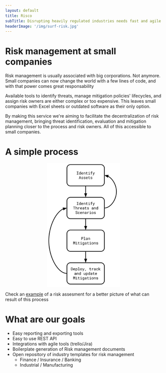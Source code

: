 ```yaml
---
layout: default
title: Risco
subTitle: Disrupting heavily regulated industries needs fast and agile risk management
headerImage: '/img/surf-risk.jpg'
---
```


# Risk management at small companies  

Risk management is usually associated with big corporations. Not anymore. Small
companies can now change the world with a few lines of code, and with that
power comes great responsability


Available tools to identify threats, manage mitigation policies' lifecycles,
and assign risk owners are either complex or too expensive. This leaves small
companies with Excel sheets or outdated software as their only option.


By making this service we're aiming to facilitate the decentralization of risk
management, bringing threat identification, evaluation and mitigation planning
closer to the process and risk owners. All of this accessible to small companies.

# A simple process

<p align="center">
<img src="/img/Flow.svg" align="center" height="400px" width="auto">
</p>

Check an [example](/example) of a risk assesment for a better picture of
what can result of this process

# What are our goals

- Easy reporting and exporting tools
- Easy to use REST API
- Integrations with agile tools (trello/Jira)
- Boilerplate generation of Risk management documents
- Open repository of industry templates for risk management
  - Finance / Insurance / Banking
  - Industrial / Manufacturing

